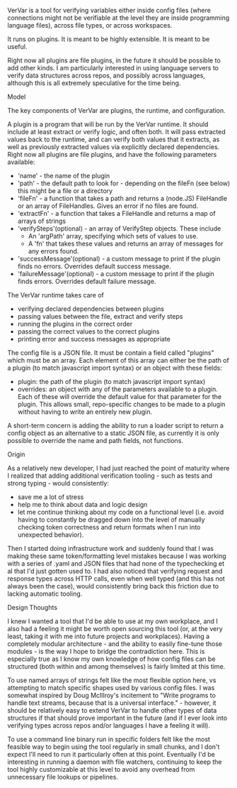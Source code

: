 VerVar is a tool for verifying variables either inside config files (where connections might not be verifiable at the level they are inside programming language files), across file types, or across workspaces.

It runs on plugins.  It is meant to be highly extensible.  It is meant to be useful.

Right now all plugins are file plugins, in the future it should be possible to add other kinds.  I am particularly interested in using language servers to verify data structures across repos, and possibly across languages, although this is all extremely speculative for the time being.

Model

The key components of VerVar are plugins, the runtime, and configuration.

A plugin is a program that will be run by the VerVar runtime.  It should include at least extract or verify logic, and often both.  It will pass extracted values back to the runtime, and can verify both values that it extracts, as well as previously extracted values via explicitly declared dependencies.  Right now all plugins are file plugins, and have the following parameters available:

- 'name' - the name of the plugin
- 'path' - the default path to look for - depending on the fileFn (see below) this might be a file or a directory
- 'fileFn' - a function that takes a path and returns a (node.JS) FileHandle or an array of FileHandles.  Gives an error if no files are found.
- 'extractFn' - a function that takes a FileHandle and returns a map of arrays of strings
- 'verifySteps'(optional) - an array of VerifyStep objects.  These include
  - An 'argPath' array, specifying which sets of values to use.
  - A 'fn' that takes these values and returns an array of messages for any errors found.
- 'successMessage'(optional) - a custom message to print if the plugin finds no errors.  Overrides default success message.
- 'failureMessage'(optional) - a custom message to print if the plugin finds errors.  Overrides default failure message.

The VerVar runtime takes care of 
- verifying declared dependencies between plugins
- passing values between the file, extract and verify steps 
- running the plugins in the correct order
- passing the correct values to the correct plugins
- printing error and success messages as appropriate

The config file is a JSON file.  It must be contain a field called "plugins" which must be an array.  Each element of this array can either be the path of a plugin (to match javascript import syntax) or an object with these fields:
- plugin: the path of the plugin (to match javascript import syntax)
- overrides: an object with any of the parameters available to a plugin.  Each of these will override the default value for that parameter for the plugin.  This allows small, repo-specific changes to be made to a plugin without having to write an entirely new plugin.

A short-term concern is adding the ability to run a loader script to return a config object as an alternative to a static JSON file, as currently it is only possible to override the name and path fields, not functions.

Origin

As a relatively new developer, I had just reached the point of maturity where I realized that adding additional verification tooling - such as tests and strong typing - would consistently:
- save me a lot of stress
- help me to think about data and logic design
- let me continue thinking about my code on a functional level (i.e. avoid having to constantly be dragged down into the level of manually checking token correctness and return formats when I run into unexpected behavior).

Then I started doing infrastructure work and suddenly found that I was making these same token/formatting level mistakes because I was working with a series of .yaml and JSON files that had none of the typechecking et al that I'd just gotten used to.  I had also noticed that verifying request and response types across HTTP calls, even when well typed (and this has not always been the case), would consistently bring back this friction due to lacking automatic tooling.

Design Thoughts

I knew I wanted a tool that I'd be able to use at my own workplace, and I also had a feeling it might be worth open sourcing this tool (or, at the very least, taking it with me into future projects and workplaces).  Having a completely modular architecture - and the ability to easily fine-tune those modules - is the way I hope to bridge the contradiction here.  This is especially true as I know my own knowledge of how config files can be structured (both within and among themselves) is fairly limited at this time.

To use named arrays of strings felt like the most flexible option here, vs attempting to match specific shapes used by various config files.  I was somewhat inspired by Doug McIllroy's incitement to "Write programs to handle text streams, because that is a universal interface." - however, it should be relatively easy to extend VerVar to handle other types of data structures if that should prove important in the future (and if I ever look into verifying types across repos and/or languages I have a feeling it will).

To use a command line binary run in specific folders felt like the most feasible way to begin using the tool regularly in small chunks, and I don't expect I'll need to run it particularly often at this point.  Eventually I'd be interesting in running a daemon with file watchers, continuing to keep the tool highly customizable at this level to avoid any overhead from unnecessary file lookups or pipelines.